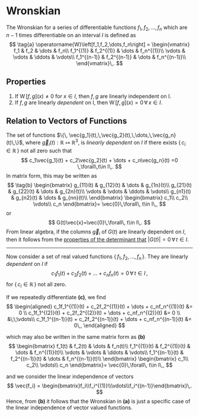 Wronskian
=========
The Wronskian for a series of differentiable functions $f_1,\,f_2,\,\dots,\,f_n$ which are $n-1$ times differentiable on an interval $I$ is defined as
$$
\tag{a}
\operatorname{W}\left[f_1,f_2,\dots,f_n\right] = 
\begin{vmatrix} 
    f_1 & f_2 & \dots & f_n\\
    f_1^{(1)} & f_2^{(1)} & \dots & f_n^{(1)}\\
    \vdots & \vdots & \ddots & \vdots\\
    f_1^{(n-1)} & f_2^{(n-1)} & \dots & f_n^{(n-1)}\\
\end{vmatrix}\,.
$$

Properties
----------
1. If $\operatorname{W}[f,g](x)\neq 0$ for $x\in I$, then $f,g$ are linearly independent on I.
1. If $f,g$ are linearly _dependent_ on I, then $\operatorname{W}[f,g](x)= 0\,\forall\, x\in I$.

Relation to Vectors of Functions
--------------------------------
The set of functions $\{\, \vec{g_1}(t),\,\vec{g_2}(t),\,\dots,\,\vec{g_n}(t)\,\}$, where $\vec{g}_i(t):\mathbb{R}\mapsto\mathbb{R}^3$, is _linearly dependent_ on $I$ if there exists $\{\,c_i\in \mathbb{R}\,\}$ not all zero such that
$$
c_1\vec{g_1}(t) + c_2\vec{g_2}(t) + \dots + c_n\vec{g_n}(t) =0 \,\forall\,t\in I\,.
$$
In matrix form, this may be written as 
$$
\tag{b}
\begin{bmatrix}
    g_{11}(t) & g_{12}(t) & \dots & g_{1n}(t)\\
    g_{21}(t) & g_{22}(t) & \dots & g_{2n}(t)\\
    \vdots & \vdots & \ddots & \vdots\\
    g_{n1}(t) & g_{n2}(t) & \dots & g_{nn}(t)\\
\end{bmatrix}
\begin{bmatrix}
c_1\\
c_2\\
\vdots\\
c_n
\end{bmatrix}=
\vec{0}\,\forall\, t\in I\,,
$$
or
$$
G(t)\vec{x}=\vec{0}\,\forall\, t\in I\,.
$$
From linear algebra, if the columns $\vec{g}_i$ of $G(t)$ are linearly dependent on $I$, then it follows from the [properties of the determinant that](linear-algebra/matrix-determinant-properties.md#Linear-Dependence) $\lvert G(t)\rvert=0\,\forall\,t\in I$. 

---
Now consider a set of real valued functions $\{\,f_1,\,f_2,\,\dots,\,f_n\,\}$. They are linearly _dependent_ on $I$ if
$$
    \tag{c}
    c_1f_1(t) + c_2f_2(t) + \dots + c_nf_n(t) =0 \,\forall\,t\in I\,,
$$
for $\{\,c_i\in \mathbb{R}\,\}$ not all zero.

If we repeatedly differentiate **(c)**, we find
$$
\begin{aligned}
    c_1f_1^{(1)}(t) + c_2f_2^{(1)}(t) + \dots + c_nf_n^{(1)}(t) &= 0 \\
    c_1f_1^{(2)}(t) + c_2f_2^{(2)}(t) + \dots + c_nf_n^{(2)}(t) &= 0 \\
    &\;\;\vdots\\
    c_1f_1^{(n-1)}(t) + c_2f_2^{(n-1)}(t) + \dots + c_nf_n^{(n-1)}(t) &= 0\,,
\end{aligned}
$$

which may also be written in the same matrix form as **(b)**
$$
\begin{bmatrix}
    f_1(t) & f_2(t) & \dots & f_n(t)\\
    f_1^{(1)}(t) & f_2^{(1)}(t) & \dots & f_n^{(1)}(t)\\
    \vdots & \vdots & \ddots & \vdots\\
    f_1^{(n-1)}(t) & f_2^{(n-1)}(t) & \dots & f_n^{(n-1)}(t)\\
\end{bmatrix}
\begin{bmatrix}
c_1\\
c_2\\
\vdots\\
c_n
\end{bmatrix}=
\vec{0}\,\forall\, t\in I\,,
$$

and we consider the linear independence of vectors 
$$
    \vec{f_i} = \begin{bmatrix}f_i\\f_i^{(1)}\\\vdots\\f_i^{(n-1)}\end{bmatrix}\,.
$$
Hence, from **(b)** it follows that the Wronskian in **(a)** is just a specific case of the linear independence of vector valued functions.